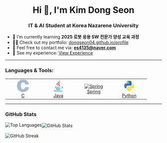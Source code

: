 <h1 align="center">Hi 👋, I'm Kim Dong Seon</h1>
<h3 align="center">IT & AI Student at Korea Nazarene University</h3>

- 🌱 I’m currently learning **2025 로봇 응용 SW 전문가 양성 교육 과정**  
- 👨‍💻 Check out my portfolio: [dongseon04.github.io/profile](https://dongseon04.github.io/profile/)  
- 💬 Feel free to contact me via: **es4135@naver.com**  
- 📄 See my experience: [View Experience](https://dongseon04.github.io/profile/#experience)  

---

<h3 align="left">Languages & Tools:</h3>

<table>
  <tr>
    <td align="center" width="100">
      <a href="https://www.cprogramming.com/" target="_blank" rel="noreferrer">
        <img src="https://raw.githubusercontent.com/devicons/devicon/master/icons/c/c-original.svg" width="40" height="40" alt="C" />
        <br/>C
      </a>
    </td>
    <td align="center" width="100">
      <a href="https://www.java.com" target="_blank" rel="noreferrer">
        <img src="https://raw.githubusercontent.com/devicons/devicon/master/icons/java/java-original.svg" width="40" height="40" alt="Java" />
        <br/>Java
      </a>
    </td>
    <td align="center" width="100">
      <a href="https://spring.io/" target="_blank" rel="noreferrer">
        <img src="https://www.vectorlogo.zone/logos/springio/springio-icon.svg" width="40" height="40" alt="Spring" />
        <br/>Spring
      </a>
    </td>
    <td align="center" width="100">
      <a href="https://www.python.org" target="_blank" rel="noreferrer">
        <img src="https://raw.githubusercontent.com/devicons/devicon/master/icons/python/python-original.svg" width="40" height="40" alt="Python" />
        <br/>Python
      </a>
    </td>
  </tr>
</table>

---

<h3 align="left">GitHub Stats</h3>
<p><img align="left" src="https://github-readme-stats.vercel.app/api/top-langs/?username=dongseon04&layout=compact&theme=default" alt="Top Languages"/></p>
<p><img align="center" src="https://github-readme-stats.vercel.app/api?username=dongseon04&show_icons=true&theme=default" alt="GitHub Stats"/></p>
<p><img align="center" src="https://github-readme-streak-stats.herokuapp.com/?user=dongseon04&theme=default" alt="GitHub Streak"/></p>
